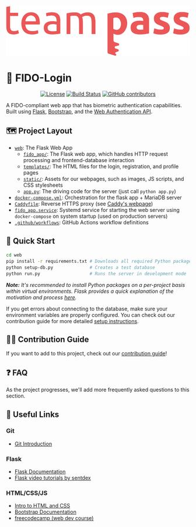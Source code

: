 <p align="center">
    <img alt="Team Pass Logo" src="fido_app/static/images/team-logo.svg" />
</p>

# 🔐 FIDO-Login

<p align="center">
    <a aria-label="License" href="/LICENSE">
        <img alt="License" src="https://img.shields.io/github/license/team-pass/FIDO-LOGIN"></a>
    <a aria-label="Build Status" href="https://github.com/team-pass/FIDO-login/actions?query=workflow%3ABuild">
        <img alt="Build Status" src="https://github.com/team-pass/FIDO-login/workflows/Build/badge.svg"></a>
    <a aria-label="Github contributors" href="https://github.com/team-pass/FIDO-login/graphs/contributors">
        <img alt="GitHub contributors" src="https://img.shields.io/github/contributors/team-pass/FIDO-login"></a>
</p>

A FIDO-compliant web app that has biometric authentication capabilities. Built using [Flask](https://flask.palletsprojects.com/en/1.1.x/), [Bootstrap](https://getbootstrap.com/), and the [Web Authentication API](https://developer.mozilla.org/en-US/docs/Web/API/Web_Authentication_API).

## 🗺 Project Layout

- [`web`](/web): The Flask Web App
  - [`fido_app/`](/web/fido_app): The Flask web app, which handles HTTP request processing and frontend-database interaction
  - [`templates/`](/web/fido_app/templates): The HTML files for the login, registration, and profile pages
  - [`static/`](/web/fido_app/static): Assets for our webpages, such as images, JS scripts, and CSS stylesheets
  - [`app.py`](/web/app.py): The driving code for the server (just call `python app.py`)
- [`docker-compose.yml`](docker-compose.yml): Orchestration for the flask app + MariaDB server
- [`Caddyfile`](Caddyfile): Reverse HTTPS proxy (see [Caddy's webpage](https://caddyserver.com/))
- [`fido_app.service`](fido_app.service): Systemd service for starting the web server using `docker-compose` on system startup (used on production servers)
- [`.github/workflows`](.github/workflows): GitHub Actions workflow definitions

## 🚀 Quick Start

```bash
cd web
pip install -r requirements.txt # Downloads all required Python packages
python setup-db.py              # Creates a test database
python run.py                   # Runs the server in development mode
```

***Note:*** _It's recommended to install Python packages on a per-project basis within virtual environments. Flask provides a quick explanation of the motivation and process [here](https://flask.palletsprojects.com/en/1.1.x/installation/#virtual-environments)._

If you get errors about connecting to the database, make sure your environment variables are properly configured. You can check out our contribution guide for more detailed [setup instructions](CONTRIBUTING.md#-download-and-setup).

## 👨‍💻 Contribution Guide

If you want to add to this project, check out our [contribution guide](CONTRIBUTING.md)!

## ❓ FAQ

As the project progresses, we'll add more frequently asked questions to this section.

## 🔗 Useful Links

### Git
- [Git Introduction](https://guides.github.com/introduction/git-handbook/)

### Flask
- [Flask Documentation](https://flask.palletsprojects.com/en/1.1.x/)
- [Flask video tutorials by sentdex](https://pythonprogramming.net/practical-flask-introduction/)

### HTML/CSS/JS
- [Intro to HTML and CSS](http://learn.shayhowe.com/html-css/)
- [Bootstrap Documentation](https://getbootstrap.com/docs/4.4/getting-started/introduction/)
- [freecodecamp (web dev course)](http://www.freecodecamp.com/)
